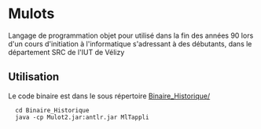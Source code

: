 # Mulots

Langage de programmation objet pour utilisé dans la fin des années 90
lors d'un cours d'initiation à l'informatique s'adressant à des débutants, dans le département SRC de l'IUT de Vélizy

## Utilisation

Le code binaire est dans le sous répertoire [Binaire_Historique/](Binaire_Historique)
```
  cd Binaire_Historique
  java -cp Mulot2.jar:antlr.jar MlTappli
```

